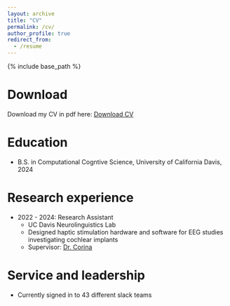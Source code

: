 ```yaml
---
layout: archive
title: "CV"
permalink: /cv/
author_profile: true
redirect_from:
  - /resume
---
```


{% include base_path %}

Download
======
Download my CV in pdf here: [Download CV](../files/Timo-Liu-2024.pdf)

Education
======
* B.S. in Computational Cogntive Science, University of California Davis, 2024

Research experience
======
* 2022 - 2024: Research Assistant
  * UC Davis Neurolinguistics Lab
  * Designed haptic stimulation hardware and software for EEG studies investigating cochlear implants
  * Supervisor: [Dr. Corina](https://mindbrain.ucdavis.edu/people/david-corina)

Service and leadership
======
* Currently signed in to 43 different slack teams
